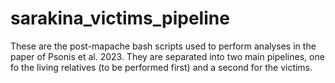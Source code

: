 # sarakina_victims_pipeline

These are the post-mapache bash scripts used to perform analyses in the paper of Psonis et al. 2023.
They are separated into two main pipelines, one fo the living relatives (to be performed first) and a second for the victims.
